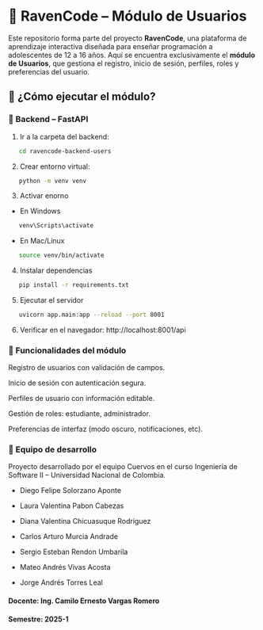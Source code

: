 # 🦉 RavenCode – Módulo de Usuarios

Este repositorio forma parte del proyecto **RavenCode**, una plataforma de aprendizaje interactiva diseñada para enseñar programación a adolescentes de 12 a 16 años. Aquí se encuentra exclusivamente el **módulo de Usuarios**, que gestiona el registro, inicio de sesión, perfiles, roles y preferencias del usuario.

## 🚀 ¿Cómo ejecutar el módulo?

### 🧠 Backend – FastAPI

1. Ir a la carpeta del backend:
```bash
   cd ravencode-backend-users
```
2. Crear entorno virtual:
```bash
   python -m venv venv
```
3. Activar enorno
* En Windows
```bash
   venv\Scripts\activate
```
* En Mac/Linux
```bash
   source venv/bin/activate
```
4. Instalar dependencias
```bash
   pip install -r requirements.txt
```
5. Ejecutar el servidor
```bash
   uvicorn app.main:app --reload --port 8001
```
6. Verificar en el navegador:
http://localhost:8001/api

### 🔐 Funcionalidades del módulo
Registro de usuarios con validación de campos.

Inicio de sesión con autenticación segura.

Perfiles de usuario con información editable.

Gestión de roles: estudiante, administrador.

Preferencias de interfaz (modo oscuro, notificaciones, etc).

### 👥 Equipo de desarrollo
Proyecto desarrollado por el equipo Cuervos en el curso Ingeniería de Software II – Universidad Nacional de Colombia.

* Diego Felipe Solorzano Aponte

* Laura Valentina Pabon Cabezas

* Diana Valentina Chicuasuque Rodríguez

* Carlos Arturo Murcia Andrade

* Sergio Esteban Rendon Umbarila

* Mateo Andrés Vivas Acosta

* Jorge Andrés Torres Leal

#### Docente: Ing. Camilo Ernesto Vargas Romero
#### Semestre: 2025-1
